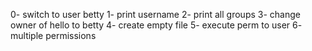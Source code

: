 0- switch to user betty
1- print username
2- print all groups
3- change owner of hello to betty
4- create empty file
5- execute perm to user
6- multiple permissions

